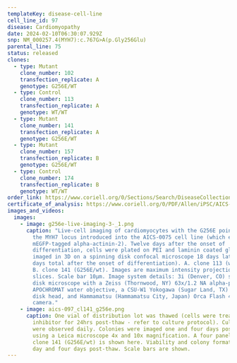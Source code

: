 ```yaml
---
templateKey: disease-cell-line
cell_line_id: 97
disease: Cardiomyopathy
date: 2024-02-10T06:30:07.929Z
snp: NM_000257.4(MYH7):c.767G>A(p.Gly256Glu)
parental_line: 75
status: released
clones:
  - type: Mutant
    clone_number: 102
    transfection_replicate: A
    genotype: G256E/WT
  - type: Control
    clone_number: 113
    transfection_replicate: A
    genotype: WT/WT
  - type: Mutant
    clone_number: 141
    transfection_replicate: A
    genotype: G256E/WT
  - type: Mutant
    clone_number: 157
    transfection_replicate: B
    genotype: G256E/WT
  - type: Control
    clone_number: 174
    transfection_replicate: B
    genotype: WT/WT
order_link: https://www.coriell.org/0/Sections/Search/DiseaseCollection_Detail.aspx?Ref=AICS-0097&Product=CiPSC&PgId=166
certificate_of_analysis: https://www.coriell.org/0/PDF/Allen/iPSC/AICS-0097_CofA.pdf
images_and_videos:
  images:
    - image: g256e-live-imaging-3-_1.png
      caption: "Live-cell imaging of cardiomyocytes with the G256E point mutation in
        the MYH7 locus introduced into the AICS-0075 cell line (which expresses
        mEGFP-tagged alpha-actinin-2). Twelve days after the onset of
        differentiation, cells were plated on PEI and laminin coated glass and
        imaged in 3D on a spinning disk confocal microscope 18 days later (30
        days total after the onset of differentiation). A. clone 113 (wt/wt) and
        B. clone 141 (G256E/wt). Images are maximum intensity projections of 3 Z
        slices. Scale bar 10µm. Image system details: 3i (Denver, CO) spinning
        disk microscope with a Zeiss (Thornwood, NY) 63x/1.2 NA alpha-plan
        APOCHROMAT water objective, a CSU-W1 Yokogawa (Sugar Land, TX) spinning
        disk head, and Hammamatsu (Hammamatsu City, Japan) Orca Flash 4.0
        camera."
    - image: aics-097_cl141_g256e.png
      caption: One vial of distribution lot was thawed (cells were treated with ROCK
        inhibitor for 24hrs post-thaw - refer to culture protocol). Cultures
        were observed daily. Colonies were imaged one and four days post-thaw
        using a Leica microscope 4x and 10x magnification. A four panel image of
        clone 141 (G256E/wt) is shown here. Viability and colony formation one
        day and four days post-thaw. Scale bars are shown.
---
```

